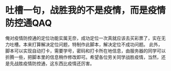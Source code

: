 # 吐槽一句，战胜我的不是疫情，而是疫情防控通QAQ

俺对疫情防控通的定位功能实属无奈，成功定位一次真就应该去买彩票了，实在无力吐槽。本来打算解决定位问题，特制作此脚本，解决定位不成功问题。
此外，脚本可以实现自动打卡，需要学号，密码和打卡所在地信息，由服务器的同学可以折腾一些，把脚本里的信息稍作修改即可。希望各位劳关同学战胜疫情，当然，还是先战胜疫情防控通，这东西比疫情还厉害。

